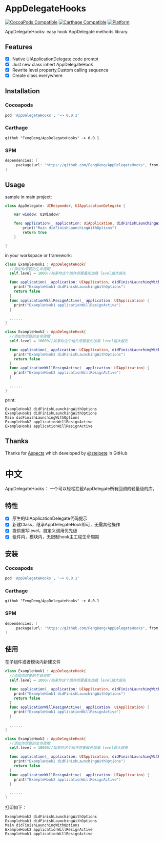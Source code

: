 # AppDelegateHooks  

[![CocoaPods Compatible](https://img.shields.io/cocoapods/v/AppDelegateHooks.svg)](https://img.shields.io/cocoapods/v/AppDelegateHooks.svg)
[![Carthage Compatible](https://img.shields.io/badge/Carthage-compatible-4BC51D.svg?style=flat)](https://github.com/Carthage/Carthage)
[![Platform](https://img.shields.io/cocoapods/p/AppDelegateHooks.svg?style=flat)](https://alamofire.github.io/Alamofire)

AppDelegateHooks: easy hook AppDelegate methods library.


## Features

- [x] Native UIApplicationDelegate code prompt
- [x] Just new class inhert AppDelegateHook
- [x] Rewrite level property,Custom calling sequence
- [x] Create class everywhere

## Installation

### Cocoapods

```ruby
pod 'AppDelegateHooks', '~> 0.0.1'
```
    
### Carthage

```ogdl
github "FengDeng/AppDelegateHooks" ~> 0.0.1
```
    
### SPM

```swift
dependencies: [
    .package(url: "https://github.com/FengDeng/AppDelegateHooks", from: "0.0.1")
]
```


## Usage

sample in main project:

```swift
class AppDelegate: UIResponder, UIApplicationDelegate {

    var window: UIWindow?

    func application(_ application: UIApplication, didFinishLaunchingWithOptions launchOptions: [UIApplication.LaunchOptionsKey: Any]?) -> Bool {
        print("Main didFinishLaunchingWithOptions")
        return true
    }

}
```


in your workspace or framework:

```swift
class ExampleHook1 : AppDelegateHook{
  //添加你想要的生命周期
  self.level = 1000//如果你这个组件想要最先加载 level越大越先

  func application(_ application: UIApplication, didFinishLaunchingWithOptions launchOptions: [UIApplicationLaunchOptionsKey : Any]?) -> Bool {
    print("ExampleHook1 didFinishLaunchingWithOptions")
    return false
  }
  func applicationWillResignActive(_ application: UIApplication) {
    print("ExampleHook1 applicationWillResignActive")
  }

  ......
}
```
    
```swift
class ExampleHook2 : AppDelegateHook{
  //添加你想要的生命周期
  self.level = 10000//如果你这个组件想要最先加载 level越大越先

  func application(_ application: UIApplication, didFinishLaunchingWithOptions launchOptions: [UIApplicationLaunchOptionsKey : Any]?) -> Bool {
    print("ExampleHook2 didFinishLaunchingWithOptions")
    return false
  }
  func applicationWillResignActive(_ application: UIApplication) {
    print("ExampleHook2 applicationWillResignActive")
  }

  ......
}
```
    
    
print:

    
    ExampleHook2 didFinishLaunchingWithOptions
    ExampleHook1 didFinishLaunchingWithOptions
    Main didFinishLaunchingWithOptions
    ExampleHook2 applicationWillResignActive
    ExampleHook1 applicationWillResignActive


## Thanks

Thanks for [Aspects](https://github.com/steipete/Aspects) which developed by [@steipete](http://twitter.com/steipete) in GitHub


# 中文

AppDelegateHooks： 一个可以轻松拦截AppDelegate所有回调的轻量级的库。

## 特性

- [x] 原生的UIApplicationDelegate代码提示
- [x] 新建Class，继承AppDelegateHook即可，无需其他操作
- [x] 提供重写level，自定义调用优先级
- [x] 组件内，模块内，无限制hook主工程生命周期

## 安装

 ### Cocoapods

```ruby
pod 'AppDelegateHooks', '~> 0.0.1'
```
    
### Carthage

```ogdl
github "FengDeng/AppDelegateHooks" ~> 0.0.1
```
    
### SPM

```swift
dependencies: [
    .package(url: "https://github.com/FengDeng/AppDelegateHooks", from: "0.0.1")
]
```
    
## 使用

在子组件或者模块内新建文件

```swift
class ExampleHook1 : AppDelegateHook{
  //添加你想要的生命周期
  self.level = 1000//如果你这个组件想要最先加载 level越大越先

  func application(_ application: UIApplication, didFinishLaunchingWithOptions launchOptions: [UIApplicationLaunchOptionsKey : Any]?) -> Bool {
    print("ExampleHook1 didFinishLaunchingWithOptions")
    return false
  }
  func applicationWillResignActive(_ application: UIApplication) {
    print("ExampleHook1 applicationWillResignActive")
  }

  ......
}
```
    
```swift
class ExampleHook2 : AppDelegateHook{
  //添加你想要的生命周期
  self.level = 10000//如果你这个组件想要最先加载 level越大越先

  func application(_ application: UIApplication, didFinishLaunchingWithOptions launchOptions: [UIApplicationLaunchOptionsKey : Any]?) -> Bool {
    print("ExampleHook2 didFinishLaunchingWithOptions")
    return false
  }
  func applicationWillResignActive(_ application: UIApplication) {
    print("ExampleHook2 applicationWillResignActive")
  }

  ......
}
```
    
打印如下：

    ExampleHook2 didFinishLaunchingWithOptions
    ExampleHook1 didFinishLaunchingWithOptions
    Main didFinishLaunchingWithOptions
    ExampleHook2 applicationWillResignActive
    ExampleHook1 applicationWillResignActive
    


